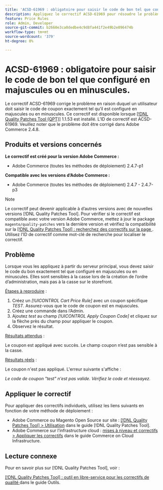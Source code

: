 ```yaml
---
title: 'ACSD-61969 : obligatoire pour saisir le code de bon tel que configuré en majuscules ou en minuscules.'
description: Appliquez le correctif ACSD-61969 pour résoudre le problème Adobe Commerce en raison duquel un utilisateur doit saisir le code de coupon exactement tel qu’il est configuré en majuscules ou en minuscules.
feature: Price Rules
role: Admin, Developer
source-git-commit: b2660e3ca0dedbe4c9d8fa441f2e49b2e096474b
workflow-type: tm+mt
source-wordcount: '379'
ht-degree: 0%

---
```


# ACSD-61969 : obligatoire pour saisir le code de bon tel que configuré en majuscules ou en minuscules.

Le correctif ACSD-61969 corrige le problème en raison duquel un utilisateur doit saisir le code de coupon exactement tel qu’il est configuré en majuscules ou en minuscules. Ce correctif est disponible lorsque [[!DNL Quality Patches Tool (QPT)]](/help/tools/quality-patches-tool/quality-patches-tool-to-self-serve-quality-patches.md) 1.1.53 est installé. L’ID de correctif est ACSD-61969. Veuillez noter que le problème doit être corrigé dans Adobe Commerce 2.4.8.

## Produits et versions concernés

**Le correctif est créé pour la version Adobe Commerce :**

* Adobe Commerce (toutes les méthodes de déploiement) 2.4.7-p1

**Compatible avec les versions d’Adobe Commerce :**

* Adobe Commerce (toutes les méthodes de déploiement) 2.4.7 - 2.4.7-p3

>[!NOTE]
>
>Le correctif peut devenir applicable à d’autres versions avec de nouvelles versions [!DNL Quality Patches Tool]. Pour vérifier si le correctif est compatible avec votre version Adobe Commerce, mettez à jour le package `magento/quality-patches` vers la dernière version et vérifiez la compatibilité sur la [[!DNL Quality Patches Tool] : recherchez des correctifs sur la page ](https://experienceleague.adobe.com/tools/commerce-quality-patches/index.html?lang=fr). Utilisez l’ID de correctif comme mot-clé de recherche pour localiser le correctif.

## Problème

Lorsque vous les appliquez à partir du serveur principal, vous devez saisir le code du bon exactement tel que configuré en majuscules ou en minuscules. Elles sont sensibles à la casse lors de la création de l’ordre d’administration, mais pas à la casse sur le storefront.

<u>Étapes à reproduire</u> :

1. Créez un *[!UICONTROL Cart Price Rule]* avec un coupon spécifique *TEST*. Assurez-vous que le code de coupon est en majuscules.
1. Créez une commande dans l’Admin.
1. Ajoutez *test* au champ *[!UICONTROL Apply Coupon Code]* et cliquez sur la flèche près du champ pour appliquer le coupon.
1. Observez le résultat.

<u>Résultats attendus</u> :

Le coupon est appliqué avec succès. Le champ coupon n’est pas sensible à la casse.

<u>Résultats réels</u> :

Le coupon n&#39;est pas appliqué. L&#39;erreur suivante s&#39;affiche :

*Le code de coupon &quot;test&quot; n&#39;est pas valide. Vérifiez le code et réessayez.*

## Appliquer le correctif

Pour appliquer des correctifs individuels, utilisez les liens suivants en fonction de votre méthode de déploiement :

* Adobe Commerce ou Magento Open Source sur site : [[!DNL Quality Patches Tool] > Utilisation](/help/tools/quality-patches-tool/usage.md) dans le guide [!DNL Quality Patches Tool].
* Adobe Commerce sur l’infrastructure cloud : [mises à niveau et correctifs > Appliquer les correctifs](https://experienceleague.adobe.com/docs/commerce-cloud-service/user-guide/develop/upgrade/apply-patches.html?lang=fr) dans le guide Commerce on Cloud Infrastructure.

## Lecture connexe

Pour en savoir plus sur [!DNL Quality Patches Tool], voir :

[[!DNL Quality Patches Tool] : outil en libre-service pour les correctifs de qualité ](/help/tools/quality-patches-tool/quality-patches-tool-to-self-serve-quality-patches.md) dans le guide Outils.
